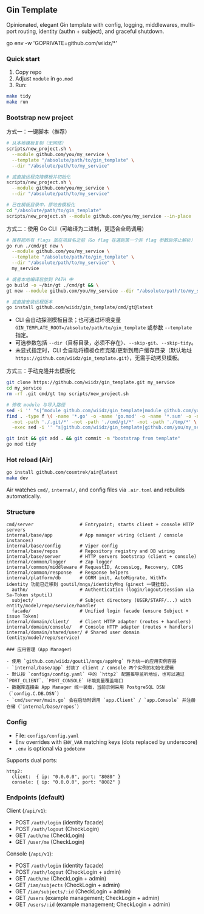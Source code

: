 ## Gin Template

Opinionated, elegant Gin template with config, logging, middlewares, multi-port routing, identity (authn + subject), and graceful shutdown.

go env -w 'GOPRIVATE=github.com/wiidz/*'

### Quick start

1. Copy repo
2. Adjust `module` in `go.mod`
3. Run:

```bash
make tidy
make run
```

### Bootstrap new project

方式一：一键脚本（推荐）

```bash
# 从本地模板复制（无网络）
scripts/new_project.sh \
  --module github.com/you/my_service \
  --template "/absolute/path/to/gin_template" \
  --dir "/absolute/path/to/my_service"

# 或直接远程克隆模板并初始化
scripts/new_project.sh \
  --module github.com/you/my_service \
  --dir "/absolute/path/to/my_service"

# 已在模板目录中，原地去模板化
cd "/absolute/path/to/gin_template"
scripts/new_project.sh --module github.com/you/my_service --in-place
```

方式二：使用 Go CLI（可编译为二进制，更适合全局调用）

```bash
# 推荐把所有 flags 放在项目名之前（Go flag 在遇到第一个非 flag 参数后停止解析）
go run ./cmd/gt new \
  --module github.com/you/my_service \
  --template "/absolute/path/to/gin_template" \
  --dir "/absolute/path/to/my_service" \
  my_service

# 或者本地编译后放到 PATH 中
go build -o ~/bin/gt ./cmd/gt && \
gt new --module github.com/you/my_service --dir "/absolute/path/to/my_service" my_service

# 或直接安装远程版本
go install github.com/wiidz/gin_template/cmd/gt@latest
```

- CLI 会自动探测模板目录；也可通过环境变量 `GIN_TEMPLATE_ROOT=/absolute/path/to/gin_template` 或参数 `--template` 指定。
- 可选参数包括 `--dir`（目标目录，必须不存在）、`--skip-git`、`--skip-tidy`。
- 未显式指定时，CLI 会自动将模板仓库克隆/更新到用户缓存目录（默认地址 `https://github.com/wiidz/gin_template.git`），无需手动拷贝模板。

方式三：手动克隆并去模板化

```bash
git clone https://github.com/wiidz/gin_template.git my_service
cd my_service
rm -rf .git cmd/gt tmp scripts/new_project.sh

# 修改 module 与导入路径
sed -i '' "s|^module github.com/wiidz/gin_template|module github.com/you/my_service|" go.mod
find . -type f \( -name '*.go' -o -name 'go.mod' -o -name '*.sum' -o -name '*.yaml' -o -name '*.toml' -o -name 'Makefile' \) \
  -not -path './.git/*' -not -path './cmd/gt/*' -not -path './tmp/*' \
  -exec sed -i '' "s|github.com/wiidz/gin_template|github.com/you/my_service|g" {} +

git init && git add . && git commit -m "bootstrap from template"
go mod tidy
```

### Hot reload (Air)

```bash
go install github.com/cosmtrek/air@latest
make dev
```

Air watches `cmd/`, `internal/`, and config files via `.air.toml` and rebuilds automatically.

### Structure

```
cmd/server                 # Entrypoint; starts client + console HTTP servers
internal/base/app          # App manager wiring (client / console instances)
internal/base/config       # Viper config
internal/base/repos        # Repository registry and DB wiring
internal/base/server       # HTTP servers bootstrap (client + console)
internal/common/logger     # Zap logger
internal/common/middleware # RequestID, AccessLog, Recovery, CORS
internal/common/response   # Response helpers
internal/platform/db       # GORM init, AutoMigrate, WithTx
identity 功能已迁移到 goutil/mngs/identityMng（ginext 一键挂载）。
  authn/                   # Authentication (login/logout/session via Sa-Token stputil)
  subject/                 # Subject directory (USER/STAFF/...) with entity/model/repo/service/handler
  facade/                  # Unified login facade (ensure Subject + issue Token)
internal/domain/client/    # Client HTTP adapter (routes + handlers)
internal/domain/console/   # Console HTTP adapter (routes + handlers)
internal/domain/shared/user/ # Shared user domain (entity/model/repo/service)

### 应用管理（App Manager）

- 使用 `github.com/wiidz/goutil/mngs/appMng` 作为统一的应用实例容器
- `internal/base/app` 封装了 client / console 两个实例的初始化逻辑
- 默认按 `configs/config.yaml` 中的 `http2` 配置推导监听地址，也可以通过 `PORT_CLIENT`、`PORT_CONSOLE` 环境变量覆盖端口
- 数据库连接由 App Manager 统一装载，当前示例采用 PostgreSQL DSN（`config.C.DB.DSN`）
- `cmd/server/main.go` 会在启动时调用 `app.Client` / `app.Console` 并注册仓储（`internal/base/repos`）
```

### Config

- File: `configs/config.yaml`
- Env overrides with `ENV_VAR` matching keys (dots replaced by underscore)
- `.env` is optional via `godotenv`

Supports dual ports:

```
http2:
  client:  { ip: "0.0.0.0", port: "8080" }
  console: { ip: "0.0.0.0", port: "8082" }
```

### Endpoints (default)

Client (`/api/v1`):
- POST `/auth/login`               (identity facade)
- POST `/auth/logout`              (CheckLogin)
- GET  `/auth/me`                  (CheckLogin)
- GET  `/user/me`                  (CheckLogin)

Console (`/api/v1`):
- POST `/auth/login`               (identity facade)
- POST `/auth/logout`              (CheckLogin + admin)
- GET  `/auth/me`                  (CheckLogin + admin)
- GET  `/iam/subjects`             (CheckLogin + admin)
- GET  `/iam/subjects/:id`         (CheckLogin + admin)
- GET  `/users`                    (example management; CheckLogin + admin)
- GET  `/users/:id`                (example management; CheckLogin + admin)
```


